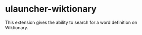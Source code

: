 # ulauncher-wiktionary

This extension gives the ability to search for a word definition on Wiktionary.
